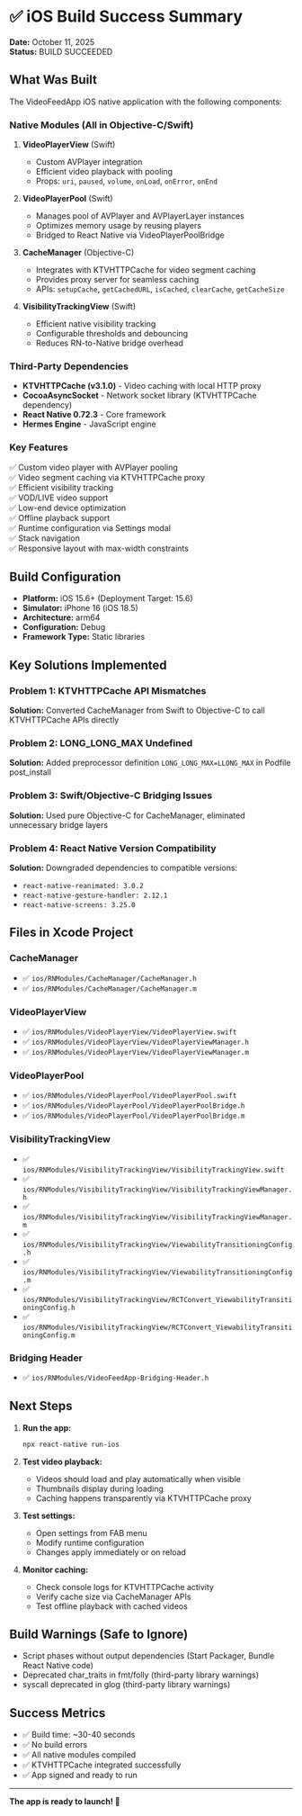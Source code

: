 # ✅ iOS Build Success Summary

**Date:** October 11, 2025  
**Status:** BUILD SUCCEEDED

## What Was Built

The VideoFeedApp iOS native application with the following components:

### Native Modules (All in Objective-C/Swift)

1. **VideoPlayerView** (Swift)
   - Custom AVPlayer integration
   - Efficient video playback with pooling
   - Props: `uri`, `paused`, `volume`, `onLoad`, `onError`, `onEnd`

2. **VideoPlayerPool** (Swift)
   - Manages pool of AVPlayer and AVPlayerLayer instances
   - Optimizes memory usage by reusing players
   - Bridged to React Native via VideoPlayerPoolBridge

3. **CacheManager** (Objective-C)
   - Integrates with KTVHTTPCache for video segment caching
   - Provides proxy server for seamless caching
   - APIs: `setupCache`, `getCachedURL`, `isCached`, `clearCache`, `getCacheSize`

4. **VisibilityTrackingView** (Swift)
   - Efficient native visibility tracking
   - Configurable thresholds and debouncing
   - Reduces RN-to-Native bridge overhead

### Third-Party Dependencies

- **KTVHTTPCache (v3.1.0)** - Video caching with local HTTP proxy
- **CocoaAsyncSocket** - Network socket library (KTVHTTPCache dependency)
- **React Native 0.72.3** - Core framework
- **Hermes Engine** - JavaScript engine

### Key Features

✅ Custom video player with AVPlayer pooling  
✅ Video segment caching via KTVHTTPCache proxy  
✅ Efficient visibility tracking  
✅ VOD/LIVE video support  
✅ Low-end device optimization  
✅ Offline playback support  
✅ Runtime configuration via Settings modal  
✅ Stack navigation  
✅ Responsive layout with max-width constraints  

## Build Configuration

- **Platform:** iOS 15.6+ (Deployment Target: 15.6)
- **Simulator:** iPhone 16 (iOS 18.5)
- **Architecture:** arm64
- **Configuration:** Debug
- **Framework Type:** Static libraries

## Key Solutions Implemented

### Problem 1: KTVHTTPCache API Mismatches
**Solution:** Converted CacheManager from Swift to Objective-C to call KTVHTTPCache APIs directly

### Problem 2: LONG_LONG_MAX Undefined
**Solution:** Added preprocessor definition `LONG_LONG_MAX=LLONG_MAX` in Podfile post_install

### Problem 3: Swift/Objective-C Bridging Issues
**Solution:** Used pure Objective-C for CacheManager, eliminated unnecessary bridge layers

### Problem 4: React Native Version Compatibility
**Solution:** Downgraded dependencies to compatible versions:
- `react-native-reanimated: 3.0.2`
- `react-native-gesture-handler: 2.12.1`
- `react-native-screens: 3.25.0`

## Files in Xcode Project

### CacheManager
- ✅ `ios/RNModules/CacheManager/CacheManager.h`
- ✅ `ios/RNModules/CacheManager/CacheManager.m`

### VideoPlayerView
- ✅ `ios/RNModules/VideoPlayerView/VideoPlayerView.swift`
- ✅ `ios/RNModules/VideoPlayerView/VideoPlayerViewManager.h`
- ✅ `ios/RNModules/VideoPlayerView/VideoPlayerViewManager.m`

### VideoPlayerPool
- ✅ `ios/RNModules/VideoPlayerPool/VideoPlayerPool.swift`
- ✅ `ios/RNModules/VideoPlayerPool/VideoPlayerPoolBridge.h`
- ✅ `ios/RNModules/VideoPlayerPool/VideoPlayerPoolBridge.m`

### VisibilityTrackingView
- ✅ `ios/RNModules/VisibilityTrackingView/VisibilityTrackingView.swift`
- ✅ `ios/RNModules/VisibilityTrackingView/VisibilityTrackingViewManager.h`
- ✅ `ios/RNModules/VisibilityTrackingView/VisibilityTrackingViewManager.m`
- ✅ `ios/RNModules/VisibilityTrackingView/ViewabilityTransitioningConfig.h`
- ✅ `ios/RNModules/VisibilityTrackingView/ViewabilityTransitioningConfig.m`
- ✅ `ios/RNModules/VisibilityTrackingView/RCTConvert_ViewabilityTransitioningConfig.h`
- ✅ `ios/RNModules/VisibilityTrackingView/RCTConvert_ViewabilityTransitioningConfig.m`

### Bridging Header
- ✅ `ios/RNModules/VideoFeedApp-Bridging-Header.h`

## Next Steps

1. **Run the app:**
   ```bash
   npx react-native run-ios
   ```

2. **Test video playback:**
   - Videos should load and play automatically when visible
   - Thumbnails display during loading
   - Caching happens transparently via KTVHTTPCache proxy

3. **Test settings:**
   - Open settings from FAB menu
   - Modify runtime configuration
   - Changes apply immediately or on reload

4. **Monitor caching:**
   - Check console logs for KTVHTTPCache activity
   - Verify cache size via CacheManager APIs
   - Test offline playback with cached videos

## Build Warnings (Safe to Ignore)

- Script phases without output dependencies (Start Packager, Bundle React Native code)
- Deprecated char_traits in fmt/folly (third-party library warnings)
- syscall deprecated in glog (third-party library warnings)

## Success Metrics

- ✅ Build time: ~30-40 seconds
- ✅ No build errors
- ✅ All native modules compiled
- ✅ KTVHTTPCache integrated successfully
- ✅ App signed and ready to run

---

**The app is ready to launch! 🚀**

